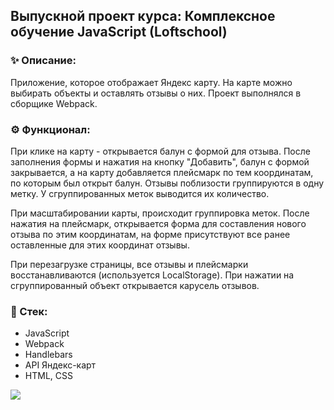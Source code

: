 ## Выпускной проект курса: Комплексное обучение JavaScript (Loftschool)

### ✨ Описание:

Приложение, которое отображает Яндекс карту. На карте можно выбирать объекты и оставлять отзывы о них. Проект выполнялся в сборщике Webpack.

### ⚙ Функционал:

При клике на карту - открывается балун с формой для отзыва. После заполнения формы и нажатия на кнопку "Добавить", балун с формой закрывается, а на карту добавляется плейсмарк по тем координатам, по которым был открыт балун. Отзывы поблизости группируются в одну метку. У сгруппированных меток выводится их количество.

При масштабировании карты, происходит группировка меток. После нажатия на плейсмарк, открывается форма для составления нового отзыва по этим координатам, на форме присутствуют все ранее оставленные для этих координат отзывы.

При перезагрузке страницы, все отзывы и плейсмарки восстанавливаются (используется LocalStorage). При нажатии на сгруппированный объект открывается карусель отзывов.

### 🔧 Стек:
- JavaScript
- Webpack
- Handlebars
- API Яндекс-карт
- HTML, CSS

![](https://github.com/tlenchik/geo-review/blob/b10015e0cb05c14b8ac68c3468e8a0e1e26f2080/yamaps.png)
